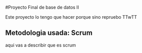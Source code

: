 #Proyecto Final de base de datos II
<p>
Este proyecto lo tengo que hacer porque sino repruebo TTwTT
</p>

## Metodologia usada: Scrum
aqui vas a describir que es scrum
